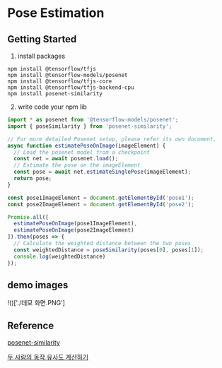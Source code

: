 # Pose Estimation

## Getting Started
1. install packages
```shell
npm install @tensorflow/tfjs
npm install @tensorflow-models/posenet
npm install @tensorflow/tfjs-core
npm install @tensorflow/tfjs-backend-cpu
npm install posenet-similarity
```
2. write code your npm lib
```javascript
import * as posenet from '@tensorflow-models/posenet';
import { poseSimilarity } from 'posenet-similarity';

// For more detailed Posenet setup, please refer its own document.
async function estimatePoseOnImage(imageElement) {
  // Load the posenet model from a checkpoint
  const net = await posenet.load();
  // Estimate the pose on the imageElement
  const pose = await net.estimateSinglePose(imageElement);
  return pose;
}

const pose1ImageElement = document.getElementById('pose1');
const pose2ImageElement = document.getElementById('pose2');

Promise.all([
  estimatePoseOnImage(pose1ImageElement),
  estimatePoseOnImage(pose2ImageElement)
]).then(poses => {
  // Calculate the weighted distance between the two poses
  const weightedDistance = poseSimilarity(poses[0], poses[1]);
  console.log(weightedDistance)
});
```

## demo images
!()['./데모 화면.PNG']

## Reference
[posenet-similarity](https://github.com/freshsomebody/posenet-similarity)


[두 사람의 동작 유사도 계산하기](https://blog.solarmagic.dev/ml/2021/04/16/pose-similarity/)
